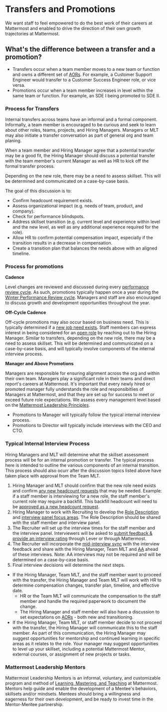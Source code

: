 # Transfers and Promotions

We want staff to feel empowered to do the best work of their careers at Mattermost and enabled to drive the direction of their own growth trajectories at Mattermost.

## What's the difference between a transfer and a promotion?

* Transfers occur when a team member moves to a new team or function and owns a different set of [AORs](https://handbook.mattermost.com/operations/operations/areas-of-responsibility). For example, a Customer Support Engineer would transfer to a Customer Success Engineer role, or vice versa.
* Promotions occur when a team member increases in level within the same team or function. For example, an SDE I being promoted to SDE II.

### Process for Transfers

Internal transfers across teams have an informal and a formal component. Informally, a team member is encouraged to be curious and seek to learn about other roles, teams, projects, and Hiring Managers. Managers or MLT may also initiate a transfer conversation as part of general org and team planing.

When a team member and Hiring Manager agree that a potential transfer may be a good fit, the Hiring Manager should discuss a potential transfer with the team member's current Manager as well as HR to kick off the formal transfer process.

Depending on the new role, there may be a need to assess skillset. This will be determined and communicated on a case-by-case basis.

The goal of this discussion is to:
- Confirm headcount requirement exists.
- Assess organizational impact (e.g. needs of team, product, and company).
- Check for performance blindspots.
- Address skillset transition (e.g. current level and experience within level and the new level, as well as any additional experience required for the role).
- Allow HR to confirm potential compensation impact, especially if the transition results in a decrease in compensation.
- Create a transition plan that balances the needs above with an aligned timeline.

### Process for promotions

**Cadence**

Level changes are reviewed and discussed during every [performance review cycle](https://handbook.mattermost.com/operations/workplace/people/performance-reviews-50?q=levels). As such, promotions typically happen once a year during the [Winter Performance Review cycle](https://handbook.mattermost.com/operations/workplace/people/performance-reviews-50/performance-review-timeline-winter-2019). Managers and staff are also encouraged to discuss growth and development opportunities throughout the year. 

**Off-Cycle Cadence**

Off-cycle promotions may also occur based on business need. This is typically determined if a [new job need exists](https://handbook.mattermost.com/contributors/join-us/staff-recruiting#how-to-open-a-new-role). Staff members can express interest in being considered for an [open role](https://mattermost.com/careers/) by reaching out to the Hiring Manager. Similar to transfers, depending on the new role, there may be a need to assess skillset. This will be determined and communicated on a case-by-case basis, and will typically involve components of the internal interview process. 

**Manager and Above Promotions**

Managers are responsible for ensuring alignment across the org and within their own team. Managers play a significant role in their teams and direct report's careers at Mattermost. It's important that every newly hired or promoted manager fully understands the role and responsibitlies of Managers at Mattermost, and that they are set up for success to meet or exceed future role expectations. We assess every management level based on the [Mattermost Leadership Principles](https://handbook.mattermost.com/company/about-mattermost#leadership-principles).  

* Promotions to Manager will typically follow the typical internal interview process.  
* Promotions to Director will typically include interviews with the CEO and CTO. 

### Typical Internal Interview Process

Hiring Managers and MLT will determine what the skillset assessment process will be for an internal promotion or transfer. The typical process here is intended to outline the various components of an internal transition. This process should also ocurr after the discussion topics listed above have taken place with approval from the Team MLT.

1. Hiring Manager and MLT should confirm that the new role need exists and confirm [any new headcount requests](https://handbook.mattermost.com/contributors/join-us/staff-recruiting#how-to-open-a-new-role) that may be needed. Example: if a staff member is interviewing for a new role, the staff member's current role may require a backfill. This backfill headcount will need to be [approved as a new headcount request](https://handbook.mattermost.com/contributors/join-us/staff-recruiting#how-to-open-a-new-role).
2. Hiring Manager to work with Recruiting to develop the [Role Description](https://handbook.mattermost.com/contributors/join-us/staff-recruiting#role-description) and [interview panel focus areas](https://handbook.mattermost.com/contributors/join-us/staff-recruiting#interview-process). The Role Description should be shared with the staff member and interview panel.
3. The Recruiter will set up the interview times for the staff member and the interview panel. Interviewers will be asked to [submit feedback & provide an interview rating](https://handbook.mattermost.com/contributors/join-us/staff-recruiting#interview-panel-process) through Lever or through Mattermost.
4. The Recruiter will incorporate the [mid-interview sync](https://handbook.mattermost.com/contributors/join-us/staff-recruiting#mid-interview-sync) with the interview feedback and share with the Hiring Manager, Team MLT and [AA](https://handbook.mattermost.com/contributors/join-us/staff-recruiting#as-appropriate-interviews-aas) ahead of these interviews. Note: AA interviews may not be required and will be determined on a case-by-case basis.
5. Final interview decisions will determine the next steps.
  * If the Hiring Manager, Team MLT, and the staff member want to proceed with the transfer, the Hiring Manager and Team MLT will work with HR to determine compensation changes, transfer plan, timeline, and effective date.
    * HR or the Team MLT will communicate the compensation to the staff member and handle the required paperwork to document the change.
    * The Hiring Manager and staff member will also have a discussion to set expectations on [AORs](https://handbook.mattermost.com/operations/operations/areas-of-responsibility) - both new and transitioning.
  * If the Hiring Manager, Team MLT, or staff member decide to not proceed with the transfer, the Hiring Manager will communicate this to the staff member. As part of this communication, the Hiring Manager may suggest opportunities for mentorship and continued learning in specific areas as it relates to the role.  Your manager may suggest opportunities to level up your skillset, including a potential Mattermost Mentor, external courses, or assignment of new projects or tasks.
  
### Mattermost Leadership Mentors

Mattermost Leadership Mentors is an informal, voluntary, and customizable program and method of [Learning, Mastering, and Teaching](https://handbook.mattermost.com/company/about-mattermost/mindsets#learn-master-teach) at Mattermost. Mentors help guide and enable the development of a Mentee's behaviors, skillsets and/or mindsets. Mentees should bring a willingness and eagerness for their own development, and be ready to invest time in the Mentor-Mentee partnership.
